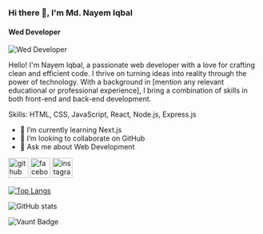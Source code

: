 ### Hi there 👋, I'm Md. Nayem Iqbal
#### Wed Developer
![Wed Developer](https://i.ibb.co/pzRryXY/Black-Modern-Vlogger-You-Tube-Banner.png)

Hello! I'm Nayem Iqbal, a passionate web developer with a love for crafting clean and efficient code. I thrive on turning ideas into reality through the power of technology. With a background in [mention any relevant educational or professional experience], I bring a combination of skills in both front-end and back-end development.

Skills:  HTML, CSS, JavaScript, React, Node.js, Express.js

- 🌱 I’m currently learning Next.js 
- 👯 I’m looking to collaborate on GitHub 
- 💬 Ask me about Web Development 


[<img src='https://cdn.jsdelivr.net/npm/simple-icons@3.0.1/icons/github.svg' alt='github' height='40'>](https://github.com/123naim)  [<img src='https://cdn.jsdelivr.net/npm/simple-icons@3.0.1/icons/facebook.svg' alt='facebook' height='40'>](https://www.facebook.com/123naim)  [<img src='https://cdn.jsdelivr.net/npm/simple-icons@3.0.1/icons/instagram.svg' alt='instagram' height='40'>](https://www.instagram.com/123naim/)  

[![Top Langs](https://github-readme-stats.vercel.app/api/top-langs/?username=123naim)](https://github.com/anuraghazra/github-readme-stats)

![GitHub stats](https://github-readme-stats.vercel.app/api?username=123naim&show_icons=true&count_private=true)  

![Vaunt Badge](https://api.vaunt.dev/v1/github/entities/123naim/contributions?format=svg&private=true)  

